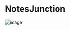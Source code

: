 # NotesJunction

![image](https://user-images.githubusercontent.com/66715404/174433072-4babf953-347e-4838-8521-f07841fcbb50.png)

